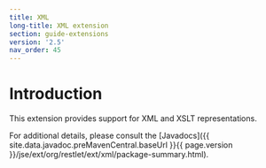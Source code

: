 ```yaml
---
title: XML
long-title: XML extension
section: guide-extensions
version: '2.5'
nav_order: 45
---
```

# Introduction

This extension provides support for XML and XSLT representations.

For additional details, please consult the
[Javadocs]({{ site.data.javadoc.preMavenCentral.baseUrl }}{{ page.version }}/jse/ext/org/restlet/ext/xml/package-summary.html).
